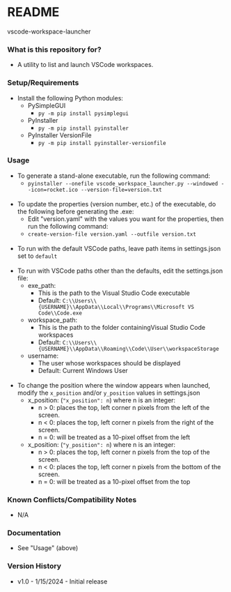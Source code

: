 # README #

vscode-workspace-launcher

### What is this repository for? ###

* A utility to list and launch VSCode workspaces.

### Setup/Requirements ###

* Install the following Python modules:
    * PySimpleGUI
        * ```py -m pip install pysimplegui```
    * PyInstaller
        * ```py -m pip install pyinstaller```
    * PyInstaller VersionFile
        * ```py -m pip install pyinstaller-versionfile```

### Usage ###

* To generate a stand-alone executable, run the following command:
    * ```pyinstaller --onefile vscode_workspace_launcher.py --windowed --icon=rocket.ico --version-file=version.txt```<br><br>
* To update the properties (version number, etc.) of the executable, do the following before generating the .exe:
    * Edit "version.yaml" with the values you want for the properties, then run the following command:
    * ```create-version-file version.yaml --outfile version.txt```<br><br>
* To run with the default VSCode paths, leave path items in settings.json set to ```default```<br><br>
* To run with VSCode paths other than the defaults, edit the settings.json file:
    * exe_path:
        * This is the path to the Visual Studio Code executable
        * Default: ```C:\\Users\\{USERNAME}\\AppData\\Local\\Programs\\Microsoft VS Code\\Code.exe```
    * workspace_path:
        * This is the path to the folder containingVisual Studio Code workspaces
        * Default: ```C:\\Users\\{USERNAME}\\AppData\\Roaming\\Code\\User\\workspaceStorage```
    * username:
        * The user whose workspaces should be displayed
        * Default: Current Windows User<br><br>
* To change the position where the window appears when launched, modify the ```x_position``` and/or ```y_position``` values in settings.json
    * x_position: (```"x_position": n```) where n is an integer:
        * n > 0: places the top, left corner n pixels from the left of the screen.
        * n < 0: places the top, left corner n pixels from the right of the screen.
        * n = 0: will be treated as a 10-pixel offset from the left
    * x_position: (```"y_position": n```) where n is an integer:
        * n > 0: places the top, left corner n pixels from the top of the screen.
        * n < 0: places the top, left corner n pixels from the bottom of the screen.
        * n = 0: will be treated as a 10-pixel offset from the top

### Known Conflicts/Compatibility Notes ###

* N/A

### Documentation ###

* See "Usage" (above)

### Version History ###

* v1.0 - 1/15/2024 - Initial release
